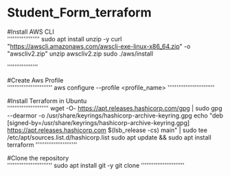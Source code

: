 # Student_Form_terraform

#Install AWS CLI<br /> 
''''''''''''''''''
sudo apt install unzip -y
curl "https://awscli.amazonaws.com/awscli-exe-linux-x86_64.zip" -o "awscliv2.zip"
unzip awscliv2.zip
sudo ./aws/install

'''''''''''''''''

#Create Aws Profile <br /> 
'''''''''''''''''''''''''
aws configure --profile <profile_name>
''''''''''''''''''''''''''

#Install Terraform in Ubuntu <br /> 
'''''''''''''''''''''''
wget -O- https://apt.releases.hashicorp.com/gpg | sudo gpg --dearmor -o /usr/share/keyrings/hashicorp-archive-keyring.gpg
echo "deb [signed-by=/usr/share/keyrings/hashicorp-archive-keyring.gpg] https://apt.releases.hashicorp.com $(lsb_release -cs) main" | sudo tee /etc/apt/sources.list.d/hashicorp.list
sudo apt update && sudo apt install terraform
'''''''''''''''''''''''

#Clone the repository <br /> 
'''''''''''''''''''''''''
sudo apt install git -y 
git clone <repo link >
''''''''''''''''''''''''

